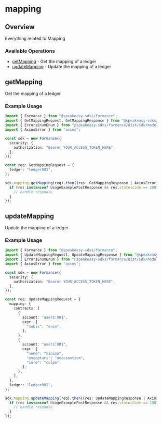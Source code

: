 # mapping

## Overview

Everything related to Mapping

### Available Operations

* [getMapping](#getmapping) - Get the mapping of a ledger
* [updateMapping](#updatemapping) - Update the mapping of a ledger

## getMapping

Get the mapping of a ledger

### Example Usage

```typescript
import { Formance } from "@speakeasy-sdks/formance";
import { GetMappingRequest, GetMappingResponse } from "@speakeasy-sdks/formance/dist/sdk/models/operations";
import { ErrorsEnumEnum } from "@speakeasy-sdks/formance/dist/sdk/models/shared";
import { AxiosError } from "axios";

const sdk = new Formance({
  security: {
    authorization: "Bearer YOUR_ACCESS_TOKEN_HERE",
  },
});

const req: GetMappingRequest = {
  ledger: "ledger001",
};

sdk.mapping.getMapping(req).then((res: GetMappingResponse | AxiosError) => {
  if (res instanceof UsageExamplePostResponse && res.statusCode == 200) {
    // handle response
  }
});
```

## updateMapping

Update the mapping of a ledger

### Example Usage

```typescript
import { Formance } from "@speakeasy-sdks/formance";
import { UpdateMappingRequest, UpdateMappingResponse } from "@speakeasy-sdks/formance/dist/sdk/models/operations";
import { ErrorsEnumEnum } from "@speakeasy-sdks/formance/dist/sdk/models/shared";
import { AxiosError } from "axios";

const sdk = new Formance({
  security: {
    authorization: "Bearer YOUR_ACCESS_TOKEN_HERE",
  },
});

const req: UpdateMappingRequest = {
  mapping: {
    contracts: [
      {
        account: "users:001",
        expr: {
          "nobis": "enim",
        },
      },
      {
        account: "users:001",
        expr: {
          "nemo": "minima",
          "excepturi": "accusantium",
          "iure": "culpa",
        },
      },
    ],
  },
  ledger: "ledger001",
};

sdk.mapping.updateMapping(req).then((res: UpdateMappingResponse | AxiosError) => {
  if (res instanceof UsageExamplePostResponse && res.statusCode == 200) {
    // handle response
  }
});
```

